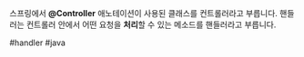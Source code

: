 스프링에서 **@Controller** 애노테이션이 사용된 클래스를 컨트롤러라고 부릅니다.
핸들러는 컨트롤러 안에서 어떤 요청을 **처리**할 수 있는 메소드를 핸들러라고 부릅니다.

#handler
#java 